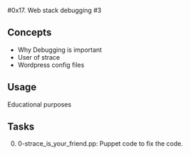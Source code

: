 #0x17. Web stack debugging #3

## Concepts

- Why Debugging is important
- User of strace
- Wordpress config files


## Usage

Educational purposes

## Tasks

0. 0-strace_is_your_friend.pp:  Puppet code to fix the code.
